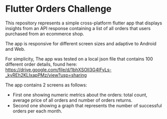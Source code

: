 # Flutter Orders Challenge
 
This repository represents a simple cross-platform flutter app that displays insights from an API response containing a list of all orders that users purchased from an ecommerce shop.

The app is responsive for different screen sizes and adaptive to Android and Web.

For simplicity, The app was tested on a local json file that contains 100 different order details, found here:
https://drive.google.com/file/d/1bhXSOll3G4IFyLs-_kyREh2KLIxapPMz/view?usp=sharing

The app contains 2 screens as follows:
- First one showing numeric metrics about the orders: total count, average price of all orders and number of orders returns.
- Second one showing a graph that represents the number of successful orders per each month.
